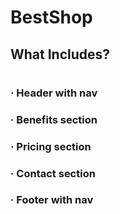 # BestShop

## What Includes?
# 

### · Header with nav
### · Benefits section
### · Pricing section
### · Contact section
### · Footer with nav
